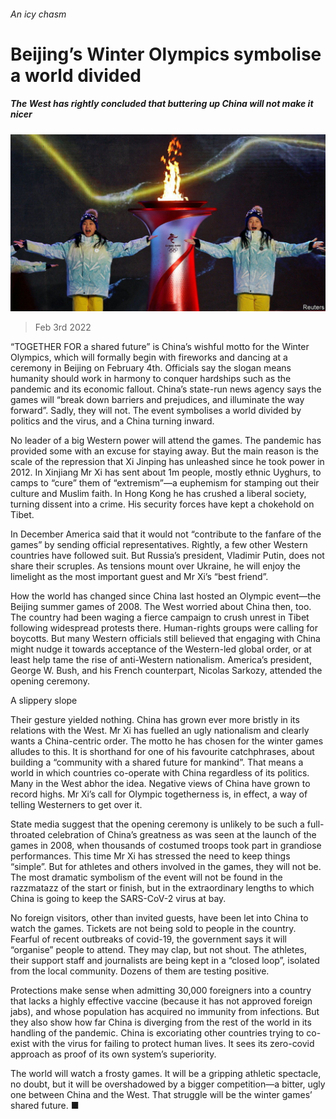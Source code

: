 ###### An icy chasm

# Beijing’s Winter Olympics symbolise a world divided 

##### The West has rightly concluded that buttering up China will not make it nicer 

![image](images/20220205_ldp504.jpg) 

> Feb 3rd 2022 

“TOGETHER FOR a shared future” is China’s wishful motto for the Winter Olympics, which will formally begin with fireworks and dancing at a ceremony in Beijing on February 4th. Officials say the slogan means humanity should work in harmony to conquer hardships such as the pandemic and its economic fallout. China’s state-run news agency says the games will “break down barriers and prejudices, and illuminate the way forward”. Sadly, they will not. The event symbolises a world divided by politics and the virus, and a China turning inward.

No leader of a big Western power will attend the games. The pandemic has provided some with an excuse for staying away. But the main reason is the scale of the repression that Xi Jinping has unleashed since he took power in 2012. In Xinjiang Mr Xi has sent about 1m people, mostly ethnic Uyghurs, to camps to “cure” them of “extremism”—a euphemism for stamping out their culture and Muslim faith. In Hong Kong he has crushed a liberal society, turning dissent into a crime. His security forces have kept a chokehold on Tibet.


In December America said that it would not “contribute to the fanfare of the games” by sending official representatives. Rightly, a few other Western countries have followed suit. But Russia’s president, Vladimir Putin, does not share their scruples. As tensions mount over Ukraine, he will enjoy the limelight as the most important guest and Mr Xi’s “best friend”.

How the world has changed since China last hosted an Olympic event—the Beijing summer games of 2008. The West worried about China then, too. The country had been waging a fierce campaign to crush unrest in Tibet following widespread protests there. Human-rights groups were calling for boycotts. But many Western officials still believed that engaging with China might nudge it towards acceptance of the Western-led global order, or at least help tame the rise of anti-Western nationalism. America’s president, George W. Bush, and his French counterpart, Nicolas Sarkozy, attended the opening ceremony.

A slippery slope

Their gesture yielded nothing. China has grown ever more bristly in its relations with the West. Mr Xi has fuelled an ugly nationalism and clearly wants a China-centric order. The motto he has chosen for the winter games alludes to this. It is shorthand for one of his favourite catchphrases, about building a “community with a shared future for mankind”. That means a world in which countries co-operate with China regardless of its politics. Many in the West abhor the idea. Negative views of China have grown to record highs. Mr Xi’s call for Olympic togetherness is, in effect, a way of telling Westerners to get over it.

State media suggest that the opening ceremony is unlikely to be such a full-throated celebration of China’s greatness as was seen at the launch of the games in 2008, when thousands of costumed troops took part in grandiose performances. This time Mr Xi has stressed the need to keep things “simple”. But for athletes and others involved in the games, they will not be. The most dramatic symbolism of the event will not be found in the razzmatazz of the start or finish, but in the extraordinary lengths to which China is going to keep the SARS-CoV-2 virus at bay.

No foreign visitors, other than invited guests, have been let into China to watch the games. Tickets are not being sold to people in the country. Fearful of recent outbreaks of covid-19, the government says it will “organise” people to attend. They may clap, but not shout. The athletes, their support staff and journalists are being kept in a “closed loop”, isolated from the local community. Dozens of them are testing positive.

Protections make sense when admitting 30,000 foreigners into a country that lacks a highly effective vaccine (because it has not approved foreign jabs), and whose population has acquired no immunity from infections. But they also show how far China is diverging from the rest of the world in its handling of the pandemic. China is excoriating other countries trying to co-exist with the virus for failing to protect human lives. It sees its zero-covid approach as proof of its own system’s superiority.

The world will watch a frosty games. It will be a gripping athletic spectacle, no doubt, but it will be overshadowed by a bigger competition—a bitter, ugly one between China and the West. That struggle will be the winter games’ shared future. ■

